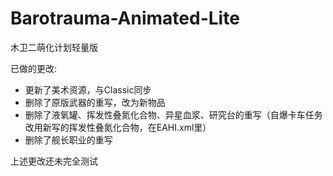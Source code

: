 # Barotrauma-Animated-Lite
木卫二萌化计划轻量版

已做的更改:
* 更新了美术资源，与Classic同步
* 删除了原版武器的重写，改为新物品
* 删除了液氧罐、挥发性叠氮化合物、异星血浆、研究台的重写（自爆卡车任务改用新写的挥发性叠氮化合物，在EAHI.xml里）
* 删除了舰长职业的重写

上述更改还未完全测试
